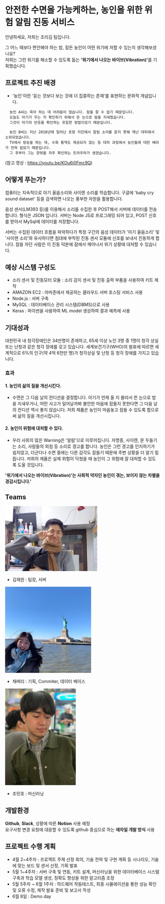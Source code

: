 # 안전한 수면을 가능케하는, 농인을 위한 위험 알림 진동 서비스

  안녕하세요, 저희는 조리김 팀입니다.

  그 어느 때보다 편안해야 하는 밤, 잠든 농인이 어떤 위기에 처할 수 있는지 생각해보셨나요?<br>
  저희는 그런 위기를 해소할 수 있도록 돕는 <b>'위기에서 나오는 바이브(Vibration)'</b>를 기획했습니다.



## 프로젝트 추진 배경
  
  * '농인'이란 '듣는 것보다 보는 것에 더 집중하는 존재'를 표현하는 문화적 개념입니다.
  
  <pre><code>  농인 A씨는 육아 하는 데 어려움이 많습니다. 잠을 잘 수 없기 때문입니다.
  오늘도 아기가 우는 지 확인하기 위해서 뜬 눈으로 밤을 지새웠습니다.
  그것이 아기의 반응을 확인하는 유일한 방법이었기 때문입니다.</code></pre>
  
  <pre><code>  농인 B씨는 지난 2018년에 일어난 포항 지진에서 알림 소리를 듣지 못해 재난 대피에서 소외되었습니다.
  TV에서 방송을 하는 데, 수화 통역도 제공되지 않는 등 대피 과정에서 농인들에 대한 배려가 전혀 없었기 때문입니다.
  그 후부터 그는 창밖을 자주 확인하는 트라우마가 생겼습니다.</code></pre>
  (참고 영상 : https://youtu.be/KOu6i0Fmc9Q)


## 어떻게 푸는가?

  컴퓨터는 지속적으로 아기 울음소리와 사이렌 소리를 학습합니다. 구글에 'baby cry sound dataset' 등을 검색하면 나오는 풍부한 자원을 활용합니다. 

  음성 센서(LM393 등)를 이용해서 소리를 수집한 후 POST해서 서버에 데이터를 전송합니다. 형식은 JSON 입니다. 서버는 Node JS로 프로그래밍 되어 있고, POST 신호를 받아서 MySql에 데이터를 저장합니다. 

  서버는 수집된 데이터 흐름을 파악하다가 특정 구간의 음성 데이터가 '아기 울음소리' 및 '사이렌 소리'와 유사하다면 침대에 부착된 진동 센서 모듈에 신호를 보내서 진동하게 합니다. 잠을 자던 사람은 이 진동 덕분에 잠에서 깨어나서 위기 상황에 대처할 수 있습니다. 

  
## 예상 시스템 구성도
  
  * 소리 센서 및 진동모터 모듈 : 소리 감지 센서 및 진동 출력 부품을 사용하여 키트 제작
  * AMAZON EC2 : 아마존에서 제공하는 클라우드 서버 호스팅 서비스 사용
  * Node.js : 서버 구축
  * MySQL : 데이터베이스 관리 시스템(DBMS)으로 사용
  * Keras : 파이썬을 사용하여 ML model 생성하여 결과 예측에 사용

 
## 기대성과
  
  대한민국 내 청각장애인은 34만명이 존재하고, 65세 이상 노인 3명 중 1명이 청각 상실 또는 난청과 같은 청각 장애를 갖고 있습니다. 세계보건기구(WHO)의 발표에 따르면 세계적으로 6%의 인구(약 4억 6천만 명)가 청각상실 및 난청 등 청각 장애를 가지고 있습니다.

  ### 효과

  #### 1. 농인의 삶의 질을 개선시킨다.
  * 수면은 그 다음 날의 컨디션을 결정합니다. 아기가 언제 울 지 몰라서 뜬 눈으로 밤을 지새우거나, 어떤 사고가 일어날까봐 불안한 마음에 잠들지 못한다면 그 다음 날의 컨디션 역시 좋지 않습니다. 저희 제품은 농인이 마음놓고 잠들 수 있도록 함으로써 삶의 질을 개선시킵니다.
  #### 2. 농인이 위험에 대처할 수 있다.
  * 우리 사회의 많은 Warning은 '알람'으로 이루어집니다. 자명종, 사이렌, 문 두들기는 소리, 사람들의 외침 등 소리로 경고를 합니다. 농인은 그런 경고를 인지하기가 쉽지않고, 더군다나 수면 중에는 다른 감각도 잠들기 때문에 주변 상황을 더 알기 힘듭니다. 저희의 제품은 실제 위험이 닥쳤을 때 농인이 그 위험에 잘 대처할 수 있도록 도울 것입니다.

  **'위기에서 나오는 바이브(Vibration)'는 사회적 약자인 농인이 겪는, 보이지 않는 차별을 경감시킵니다.'**
  
## Teams

  <img src="./Member/Kim_Jaewon.JPG" width="300" >

  * 김재원 : 팀장, 서버
  
  <img src="./Member/Che_Byeori.jpg" width="280" >

  * 채벼리 : 기획, Commiter, 데이터 베이스
  
  <img src="./Member/Jo_Minho.png" width ="230">

  * 조민호 : 머신러닝
  


## 개발환경

  <b>Github</b>, <b>Slack</b>, 상황에 따른 <b>Notion</b> 사용 예정<br>
  요구사항 변경 요청에 대응할 수 있도록 github 중심으로 하는 <b>애자일 개발 방식</b> 사용

  
## 프로젝트 수행 계획

  * 4월 2~4주차 : 프로젝트 주제 선정 회의, 기술 전략 및 구현 계획 등 시나리오, 기술에 맞는 보드 및 센서 선정, 기획 발표
  * 5월 1~4주차 : 서버 구축 및 연동, 키트 설계, 머신러닝을 위한 데이터베이스 시스템 구축과 학습 모델 생성, 정확도 향상을 위한 알고리즘 조정
  * 5월 5주차 ~ 6월 1주차 : 하드웨어 작동테스트, 최종 시뮬레이션을 통한 성능 확인 및 오류 수정, 제작 발표 준비 및 보고서 작성
  * 6월 8일 : Demo day
